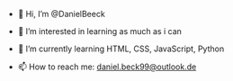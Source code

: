 - 👋 Hi, I’m @DanielBeeck
- 👀 I’m interested in learning as much as i can
- 🌱 I’m currently learning HTML, CSS, JavaScript, Python 

- 📫 How to reach me: daniel.beck99@outlook.de

<!---
DanielBeeck/DanielBeeck is a ✨ special ✨ repository because its `README.md` (this file) appears on your GitHub profile.
You can click the Preview link to take a look at your changes.
--->
